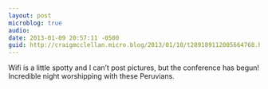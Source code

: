 ```yaml
---
layout: post
microblog: true
audio: 
date: 2013-01-09 20:57:11 -0500
guid: http://craigmcclellan.micro.blog/2013/01/10/t289189112005664768.html
---
```

Wifi is a little spotty and I can’t post pictures, but the conference has begun! Incredible night worshipping with these Peruvians.
